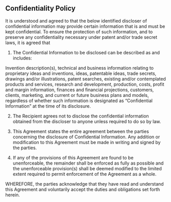 ## Confidentiality Policy
It is understood and agreed to that the below identified discloser of confidential information may provide certain information that is and must be kept confidential. To ensure the protection of such information, and to preserve any confidentiality necessary under patent and/or trade secret laws, it is agreed that

1. The Confidential Information to be disclosed can be described as and includes:

Invention description(s), technical and business information relating to proprietary ideas and inventions, ideas, patentable ideas, trade secrets, drawings and/or illustrations, patent searches, existing and/or contemplated products and services, research and development, production, costs, profit and margin information, finances and financial projections, customers, clients, marketing, and current or future business plans and models, regardless of whether such information is designated as “Confidential Information” at the time of its disclosure.

2. The Recipient agrees not to disclose the confidential information obtained from the discloser to anyone unless required to do so by law.

3. This Agreement states the entire agreement between the parties concerning the disclosure of Confidential Information. Any addition or modification to this Agreement must be made in writing and signed by the parties.

4. If any of the provisions of this Agreement are found to be unenforceable, the remainder shall be enforced as fully as possible and the unenforceable provision(s) shall be deemed modified to the limited extent required to permit enforcement of the Agreement as a whole.

WHEREFORE, the parties acknowledge that they have read and understand this Agreement and voluntarily accept the duties and obligations set forth herein.
